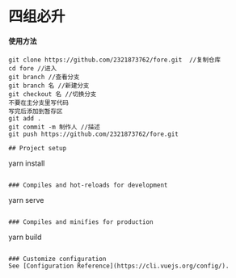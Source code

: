 # 四组必升
#### 使用方法
```
git clone https://github.com/2321873762/fore.git  //复制仓库
cd fore //进入
git branch //查看分支
git branch 名 //新建分支
git checkout 名 //切换分支
不要在主分支里写代码
写完后添加到暂存区
git add .
git commit -m 制作人 //描述
git push https://github.com/2321873762/fore.git

## Project setup
```
yarn install
```

### Compiles and hot-reloads for development
```
yarn serve
```

### Compiles and minifies for production
```
yarn build
```

### Customize configuration
See [Configuration Reference](https://cli.vuejs.org/config/).
